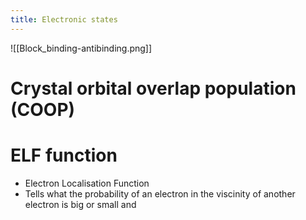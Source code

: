 ```yaml
---
title: Electronic states
---
```

![[Block_binding-antibinding.png]]

# Crystal orbital overlap population (COOP)

# ELF function
- Electron Localisation Function
- Tells what the probability of an electron in the viscinity of another electron is big or small and 